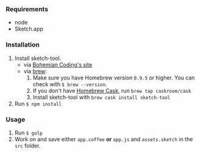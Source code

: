 ### Requirements

* node
* Sketch.app

### Installation

1. Install sketch-tool.
    * via [Bohemian Coding's site](http://www.sketchapp.com/tool/)
    * via [brew](http://brew.sh/):
      1. Make sure you have Homebrew version `0.9.5` or higher. You can check with `$ brew --version`.
      2. If you don't have [Homebrew Cask](http://caskroom.io/), run `brew tap caskroom/cask`
      3. Install sketch-tool with `brew cask install sketch-tool`
2. Run `$ npm install`

### Usage

1. Run `$ gulp`
2. Work on and save either `app.coffee` __or__ `app.js` and `assets.sketch` in the `src` folder.
